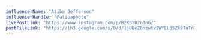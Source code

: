 ```yaml
---
influencerName: "Atiba Jefferson"
influencerHandle: "@atibaphoto"
livePostLink: "https://www.instagram.com/p/B2KbYU2n3nG/"
postFileLink: "https://lh3.google.com/u/0/d/1jUDeZBnzwtv2WYEL05Zk9TaTnTWffJ90"
---
```

